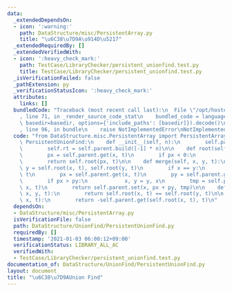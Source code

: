 ```yaml
---
data:
  _extendedDependsOn:
  - icon: ':warning:'
    path: DataStructure/misc/PersistentArray.py
    title: "\u6C38\u7D9A\u914D\u5217"
  _extendedRequiredBy: []
  _extendedVerifiedWith:
  - icon: ':heavy_check_mark:'
    path: TestCase/LibraryChecker/persistent_unionfind.test.py
    title: TestCase/LibraryChecker/persistent_unionfind.test.py
  _isVerificationFailed: false
  _pathExtension: py
  _verificationStatusIcon: ':heavy_check_mark:'
  attributes:
    links: []
  bundledCode: "Traceback (most recent call last):\n  File \"/opt/hostedtoolcache/Python/3.9.1/x64/lib/python3.9/site-packages/onlinejudge_verify/documentation/build.py\"\
    , line 71, in _render_source_code_stat\n    bundled_code = language.bundle(stat.path,\
    \ basedir=basedir, options={'include_paths': [basedir]}).decode()\n  File \"/opt/hostedtoolcache/Python/3.9.1/x64/lib/python3.9/site-packages/onlinejudge_verify/languages/python.py\"\
    , line 96, in bundle\n    raise NotImplementedError\nNotImplementedError\n"
  code: "from DataStructure.misc.PersistentArray import PersistentArray\n\n\nclass\
    \ PersistentUnionFind:\n    def __init__(self, n):\n        self.parent = PersistentArray()\n\
    \        self.rt = self.parent.build([-1] * n)\n\n    def root(self, x, t):\n\
    \        px = self.parent.get(x, t)\n        if px < 0:\n            return x\n\
    \        return self.root(px, t)\n\n    def merge(self, x, y, t):\n        x,\
    \ y = self.root(x, t), self.root(y, t)\n        if x == y:\n            return\
    \ t\n        px = self.parent.get(x, t)\n        py = self.parent.get(y, t)\n\
    \        if px > py:\n            x, y = y, x\n        tmp = self.parent.set(y,\
    \ x, t)\n        return self.parent.set(x, px + py, tmp)\n\n    def same(self,\
    \ x, y, t):\n        return self.root(x, t) == self.root(y, t)\n\n    def size(self,\
    \ x, t):\n        return -self.parent.get(self.root(x, t), t)\n"
  dependsOn:
  - DataStructure/misc/PersistentArray.py
  isVerificationFile: false
  path: DataStructure/UnionFind/PersistentUnionFind.py
  requiredBy: []
  timestamp: '2021-01-03 06:00:12+09:00'
  verificationStatus: LIBRARY_ALL_AC
  verifiedWith:
  - TestCase/LibraryChecker/persistent_unionfind.test.py
documentation_of: DataStructure/UnionFind/PersistentUnionFind.py
layout: document
title: "\u6C38\u7D9AUnion Find"
---
```

